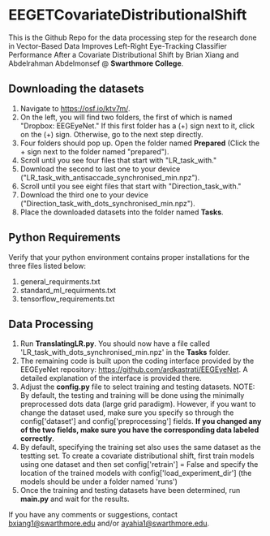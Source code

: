 # EEGETCovariateDistributionalShift

This is the Github Repo for the data processing step for the research done in Vector-Based Data Improves Left-Right
Eye-Tracking Classifier Performance After a Covariate Distributional Shift by Brian Xiang and Abdelrahman Abdelmonsef @ **Swarthmore College**. 

## Downloading the datasets

1. Navigate to https://osf.io/ktv7m/. 
2. On the left, you will find two folders, the first of which is named "Dropbox: EEGEyeNet." If this first folder has a (+) sign next to it, click on the (+) sign. Otherwise, go to the next step directly. 
3. Four folders should pop up. Open the folder named **Prepared** (Click the + sign next to the folder named "prepared"). 
4. Scroll until you see four files that start with "LR_task_with."
5. Download the second to last one to your device ("LR_task_with_antisaccade_synchronised_min.npz").
6. Scroll until you see eight files that start with "Direction_task_with."
5. Download the third one to your device ("Direction_task_with_dots_synchronised_min.npz").
7. Place the downloaded datasets into the folder named **Tasks**.

## Python Requirements

Verify that your python environment contains proper installations for the three files listed below:
1. general_requirments.txt
2. standard_ml_requirments.txt
3. tensorflow_requirements.txt

## Data Processing

1. Run **TranslatingLR.py**. You should now have a file called 'LR_task_with_dots_synchronised_min.npz' in the **Tasks** folder.
2. The remaining code is built upon the coding interface provided by the EEGEyeNet repository: https://github.com/ardkastrati/EEGEyeNet. A detailed explanation of the interface is provided there. 
3. Adjust the **config.py** file to select training and testing datasets. NOTE: By default, the testing and training will be done using the minimally preprocessed dots data (large grid paradigm). However, if you want to change the dataset used, make sure you specify so through the config['dataset'] and config['preprocessing'] fields. **If you changed any of the two fields, make sure you have the corresponding data labeled correctly**.  
4. By default, specifying the training set also uses the same dataset as the testting set. To create a covariate distributional shift, first train models using one dataset and then set config['retrain'] = False and specify the location of the trained models with config['load_experiment_dir'] (the models should be under a folder named 'runs')
5. Once the training and testing datasets have been determined, run **main.py** and wait for the results.

If you have any comments or suggestions, contact bxiang1@swarthmore.edu and/or ayahia1@swarthmore.edu.


 
